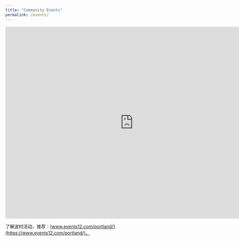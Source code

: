 ```yaml
---
title: "Community Events"
permalink: /events/
---
```


<iframe src="https://calendar.google.com/calendar/embed?src=pdxchinesehub%40gmail.com&ctz=America/Los_Angeles" style="border: 0" width="800" height="600" frameborder="0" scrolling="no"></iframe>

了解波村活动，推荐：[www.events12.com/portland/](https://www.events12.com/portland/)。
